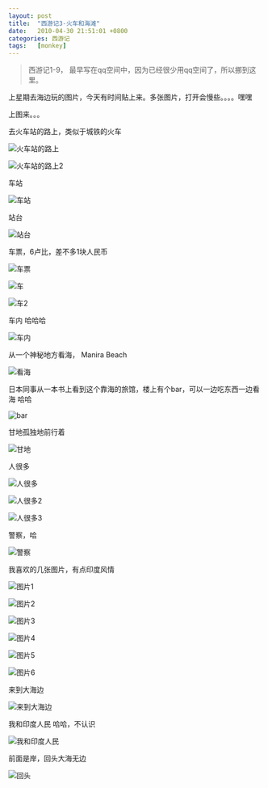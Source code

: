 ```yaml
---
layout: post
title:  "西游记3-火车和海滩"
date:   2010-04-30 21:51:01 +0800
categories: 西游记
tags:   [monkey]
---
```


> 西游记1-9， 最早写在qq空间中，因为已经很少用qq空间了，所以挪到这里。

上星期去海边玩的图片，今天有时间贴上来。多张图片，打开会慢些。。。。嘿嘿 

上图来。。。 

去火车站的路上，类似于城铁的火车

![火车站的路上](/images/monkey/monkey3_1.png)

![火车站的路上2](/images/monkey/monkey3_2.png)

车站

![车站](/images/monkey/monkey3_3.png)

站台

![站台](/images/monkey/monkey3_4.png)

车票，6卢比，差不多1块人民币

![车票](/images/monkey/monkey3_5.png)

![车](/images/monkey/monkey3_6.png)

![车2](/images/monkey/monkey3_7.png)

车内 哈哈哈 

![车内](/images/monkey/monkey3_8.png)

从一个神秘地方看海， Manira Beach 

![看海](/images/monkey/monkey3_9.png)

日本同事从一本书上看到这个靠海的旅馆，楼上有个bar，可以一边吃东西一边看海 哈哈 

![bar](/images/monkey/monkey3_10.png)

甘地孤独地前行着

![甘地](/images/monkey/monkey3_11.png)

人很多

![人很多](/images/monkey/monkey3_12.png)

![人很多2](/images/monkey/monkey3_13.png)

![人很多3](/images/monkey/monkey3_14.png)

警察，哈 

![警察](/images/monkey/monkey3_15.png)

我喜欢的几张图片，有点印度风情 

![图片1](/images/monkey/monkey3_16.png)

![图片2](/images/monkey/monkey3_17.png)

![图片3](/images/monkey/monkey3_18.png)

![图片4](/images/monkey/monkey3_19.png)

![图片5](/images/monkey/monkey3_20.png)

![图片6](/images/monkey/monkey3_21.png)

来到大海边 

![来到大海边 ](/images/monkey/monkey3_22.png)

我和印度人民 哈哈，不认识 

![我和印度人民](/images/monkey/monkey3_23.png)

前面是岸，回头大海无边 

![回头](/images/monkey/monkey3_24.png)

